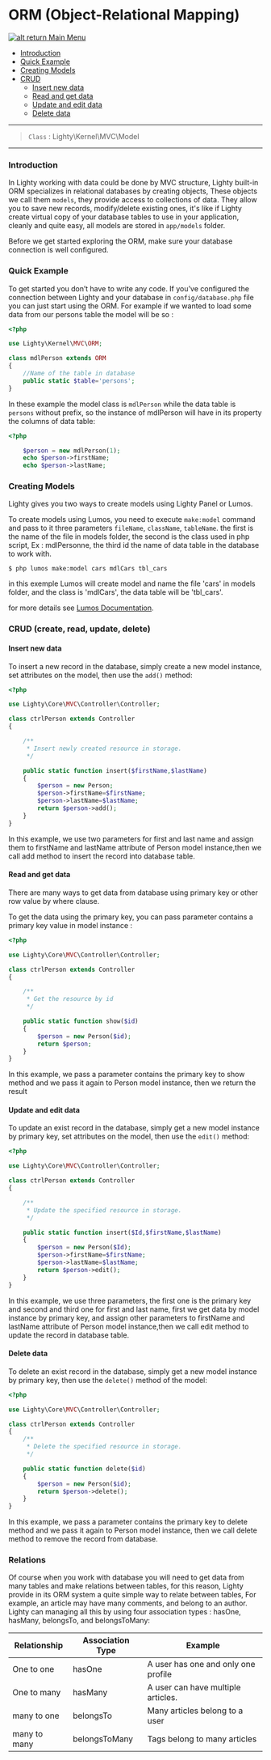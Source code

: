 # ORM (Object-Relational Mapping)

[![alt return](https://gitlab.com/lighty/Art/raw/master/Resources/signs.png) Main Menu](https://gitlab.com/lighty/Docs/tree/3.2/#index)

- [Introduction](#introduction)
- [Quick Example](#quick-example)
- [Creating Models](#creating-models)
- [CRUD](#crud-create-read-update-delete)
	- [Insert new data](#insert-new-data)
	- [Read and get data](#read-and-get-data)
	- [Update and edit data](#update-and-edit-data)
	- [Delete data](#delete-data)

----
> `Class` : Lighty\Kernel\MVC\Model

----

### Introduction

In Lighty working with data could be done by MVC structure, Lighty built-in ORM specializes in relational databases by creating objects, These objects we call them `models`, they provide access to collections of data. They allow you to save new records, modify/delete existing ones, it's like if Lighty create virtual copy of your database tables to use in your application, cleanly and quite easy, all models are stored in `app/models` folder.

Before we get started exploring the ORM, make sure your database connection is well configured.

### Quick Example

To get started you don’t have to write any code. If you’ve configured the connection between Lighty and your database in `config/database.php` file you can just start using the ORM. For example if we wanted to load some data from our persons table the model will be so :

```php
<?php

use Lighty\Kernel\MVC\ORM;

class mdlPerson extends ORM
{
	//Name of the table in database
	public static $table='persons';
}
```
In these example the model class is `mdlPerson` while the data table is `persons` without prefix, so the instance of mdlPerson will have in its property the columns of data table:

```php
<?php

	$person = new mdlPerson(1);
	echo $person->firstName;
	echo $person->lastName;
```

### Creating Models

Lighty gives you two ways to create models using Lighty Panel or Lumos.

To create models using Lumos, you need to execute `make:model` command and pass to it three parameters `fileName`, `className`, `tableName`.
the first is the name of the file in models folder, the second is the class used in php script, Ex : mdlPersonne, the third id the name of data table in the database to work with. 

```shell
$ php lumos make:model cars mdlCars tbl_cars
```
in this exemple Lumos will create model and name the file 'cars' in models folder, and the class is 'mdlCars', the data table will be 'tbl_cars'.

for more details see [Lumos Documentation](https://gitlab.com/lighty/Docs/blob/3.2/src/lumos.md#lumos).
	
### CRUD (create, read, update, delete)

#### Insert new data

To insert a new record in the database, simply create a new model instance, set attributes on the model, then use the `add()` method:

```php
<?php

use Lighty\Core\MVC\Controller\Controller;

class ctrlPerson extends Controller
{

	/**
	 * Insert newly created resource in storage.
	 */

	public static function insert($firstName,$lastName)
	{
		$person = new Person;
		$person->firstName=$firstName;
		$person->lastName=$lastName;
		return $person->add();
	}
}

```

In this example, we use two parameters for first and last name and assign them to firstName and lastName attribute of Person model instance,then we call add method to insert the record into database table.

#### Read and get data

There are many ways to get data from database using primary key or other row value by where clause.

To get the data using the primary key, you can pass parameter contains a primary key value in model instance :

```php
<?php

use Lighty\Core\MVC\Controller\Controller;

class ctrlPerson extends Controller
{

	/**
	 * Get the resource by id
	 */

	public static function show($id)
	{
		$person = new Person($id);
		return $person;
	}
}

```

In this example, we pass a parameter contains the primary key to show method and we pass it again to Person model instance, then we return the result

#### Update and edit data

To update an exist record in the database, simply get a new model instance by primary key, set attributes on the model, then use the `edit()` method:

```php
<?php

use Lighty\Core\MVC\Controller\Controller;

class ctrlPerson extends Controller
{

	/**
	 * Update the specified resource in storage.
	 */

	public static function insert($Id,$firstName,$lastName)
	{
		$person = new Person($Id);
		$person->firstName=$firstName;
		$person->lastName=$lastName;
		return $person->edit();
	}
}

```

In this example, we use three parameters, the first one is the primary key and second and third one for first and last name, first we get data by model instance by primary key, and assign other parameters to firstName and lastName attribute of Person model instance,then we call edit method to update the record in database table.

#### Delete data

To delete an exist record in the database, simply get a new model instance by primary key,  then use the `delete()` method of the model:

```php
<?php

use Lighty\Core\MVC\Controller\Controller;

class ctrlPerson extends Controller
{
	/**
	 * Delete the specified resource in storage.
	 */

	public static function delete($id)
	{
		$person = new Person($id);
		return $person->delete();
	}
}

```

In this example, we pass a parameter contains the primary key to delete method and we pass it again to Person model instance, then we call delete method to remove the record from database.

### Relations

Of course when you work with database you will need to get data from many tables and make relations between tables, for this reason, Lighty provide in its ORM system a quite simple way to relate between tables, For example, an article may have many comments, and belong to an author. Lighty can managing all this by using four association types : hasOne, hasMany, belongsTo, and belongsToMany:

| Relationship | Association Type | Example                             |
|--------------|------------------|-------------------------------------|
| One to one   | hasOne           | A user has one and only one profile |
| One to many  | hasMany          | A user can have multiple articles.  |
| many to one  | belongsTo        | Many articles belong to a user      |
| many to many | belongsToMany    | Tags belong to many articles        |
